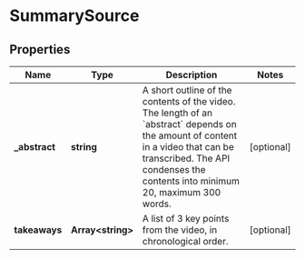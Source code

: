 
# SummarySource

## Properties

Name | Type | Description | Notes
------------ | ------------- | ------------- | -------------
**_abstract** | **string** | A short outline of the contents of the video. The length of an &#x60;abstract&#x60; depends on the amount of content in a video that can be transcribed. The API condenses the contents into minimum 20, maximum 300 words. |  [optional]
**takeaways** | **Array&lt;string&gt;** | A list of 3 key points from the video, in chronological order. |  [optional]



